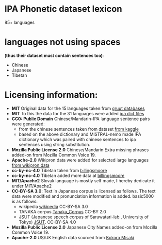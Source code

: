 # IPA Phonetic dataset lexicon

85+ languages

# languages not using spaces

**(thus their dataset must contain sentences too)**:

* Chinese
* Japanese
* Tibetan

# Licensing information:

* **MIT** Original data for the 15 languages taken from [gruut databases](https://github.com/rhasspy/gruut)
* **MIT** To this the data for the 31 languages were added [ipa dict files](https://github.com/open-dict-data/ipa-dict/)
* **CC0: Public Domain** Chinese/Mandarin-IPA language sentence pairs were generated:
  - from the chinese sentences taken from dataset [from kaggle](https://www.kaggle.com/datasets/concyclics/machine-translation-chinese-and-english)
  - based on the above dictionary and MISTRAL-nemo made IPA dictionary which was paired with chinese sentences to ipa sentences using string substitution.
* **Mozilla Public License 2.0** Chinese/Mandarin Extra missing phrases added-on from Mozilla Common Voice 19.
* **Apache-2.0** Wikipron data were added for selected large languages [from wikipron data](https://github.com/CUNY-CL/wikipron/tree/master/data/scrape/tsv)
* **cc-by-nc-4.0** Tibetan taken from [billingsmoore](https://huggingface.co/datasets/billingsmoore/tibetan-phonetic-transliteration-dataset)
* **cc-by-nc-4.0** Tibetan added more data at [billingsmoore](https://huggingface.co/datasets/billingsmoore/tibetan-to-english-translation-dataset)
* **MIT/Apache2** Slovak language is mostly self made, I hereby dedicate it under MIT/Apache2
* **CC-BY-SA 3.0**: Text in Japanese corpus is licensed as follows. The text data were modified and pronunciation information is added. basic5000 is as follows:
  - wikipedia [wikipedia](https://ja.wikipedia.org/) CC-BY-SA 3.0
  - TANAKA corpus [Tanaka_Corpus](http://www.edrdg.org/wiki/index.php/Tanaka_Corpus) CC-BY 2.0
  - JSUT (Japanese speech corpus of Saruwatari-lab., University of Tokyo) [JSUT](https://sites.google.com/site/shinnosuketakamichi/publication/jsut). CC-BY-SA 4.0
* **Mozilla Public License 2.0** Japanese City Names added-on from Mozilla Common Voice 19.
* **Apache-2.0** US/UK English data sourced from [Kokoro Misaki](https://github.com/hexgrad/misaki)
